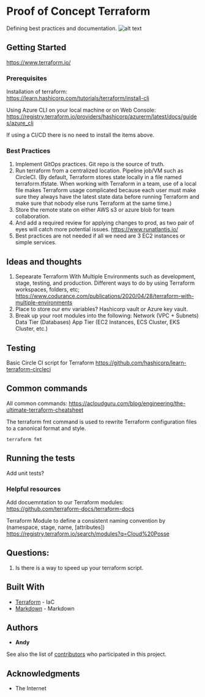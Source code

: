 # Proof of Concept Terraform

Defining best practices and documentation.
![alt text](https://globalpricing.com/wp-content/uploads/2022/01/Agile.png)
## Getting Started

https://www.terraform.io/

### Prerequisites

Installation of terraform:
https://learn.hashicorp.com/tutorials/terraform/install-cli

Using Azure CLI on your local machine or on Web Console: 
https://registry.terraform.io/providers/hashicorp/azurerm/latest/docs/guides/azure_cli

If using a CI/CD there is no need to install the items above.

### Best Practices

1. Implement GitOps practices. Git repo is the source of truth.
2. Run terraform from a centralized location. Pipeline job/VM such as CircleCI. (By default, Terraform stores state locally in a file named terraform.tfstate. When working with Terraform in a team, use of a local file makes Terraform usage complicated because each user must make sure they always have the latest state data before running Terraform and make sure that nobody else runs Terraform at the same time.)
3. Store the remote state on either AWS s3 or azure blob for team collaboration. 
3. And add a required review for applying changes to prod, as two pair of eyes will catch more potential issues.
https://www.runatlantis.io/
4. Best practices are not needed if all we need are 3 EC2 instances or simple services.


## Ideas and thoughts

1. Sepearate Terraform With Multiple Environments such as development, stage, testing, and production. Different ways to do by using Terraform workspaces, folders, etc; https://www.codurance.com/publications/2020/04/28/terraform-with-multiple-environments
2. Place to store our env variables? Hashicorp vault or Azure key vault.
3. Break up your root modules into the following:
Network (VPC + Subnets)
Data Tier (Databases)
App Tier (EC2 Instances, ECS Cluster, EKS Cluster, etc.)

## Testing
Basic Circle CI script for Terraform
https://github.com/hashicorp/learn-terraform-circleci

## Common commands 
All common commands: 
https://acloudguru.com/blog/engineering/the-ultimate-terraform-cheatsheet

The terraform fmt command is used to rewrite Terraform configuration files to a canonical format and style. 
```
terraform fmt
```
## Running the tests

Add unit tests?

### Helpful resources

Add docuemntation to our Terraform modules:
https://github.com/terraform-docs/terraform-docs

Terraform Module to define a consistent naming convention by (namespace, stage, name, [attributes])
https://registry.terraform.io/search/modules?q=Cloud%20Posse

## Questions:

1. Is there is a way to speed up your terraform script.


## Built With

* [Terraform](https://www.terraform.io/) - IaC
* [Markdown](https://www.markdownguide.org/) - Markdown

## Authors

* **Andy** 

See also the list of [contributors](https://github.com/your/project/contributors) who participated in this project.

## Acknowledgments

* The Internet
